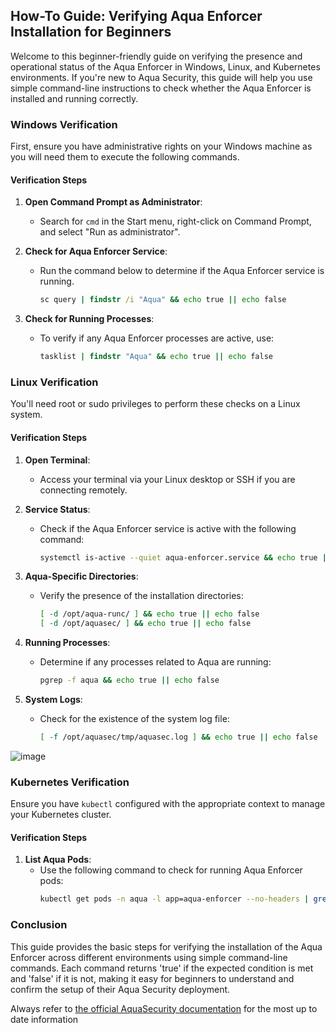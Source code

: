 ## How-To Guide: Verifying Aqua Enforcer Installation for Beginners

Welcome to this beginner-friendly guide on verifying the presence and operational status of the Aqua Enforcer in Windows, Linux, and Kubernetes environments. If you're new to Aqua Security, this guide will help you use simple command-line instructions to check whether the Aqua Enforcer is installed and running correctly.

### **Windows Verification**

First, ensure you have administrative rights on your Windows machine as you will need them to execute the following commands.

#### **Verification Steps**

1. **Open Command Prompt as Administrator**:
   - Search for `cmd` in the Start menu, right-click on Command Prompt, and select "Run as administrator".

2. **Check for Aqua Enforcer Service**:
   - Run the command below to determine if the Aqua Enforcer service is running.
     ```cmd
     sc query | findstr /i "Aqua" && echo true || echo false
     ```

3. **Check for Running Processes**:
   - To verify if any Aqua Enforcer processes are active, use:
     ```cmd
     tasklist | findstr "Aqua" && echo true || echo false
     ```

### **Linux Verification**

You'll need root or sudo privileges to perform these checks on a Linux system.

#### **Verification Steps**

1. **Open Terminal**:
   - Access your terminal via your Linux desktop or SSH if you are connecting remotely.

2. **Service Status**:
   - Check if the Aqua Enforcer service is active with the following command:
     ```bash
     systemctl is-active --quiet aqua-enforcer.service && echo true || echo false
     ```

3. **Aqua-Specific Directories**:
   - Verify the presence of the installation directories:
     ```bash
     [ -d /opt/aqua-runc/ ] && echo true || echo false
     [ -d /opt/aquasec/ ] && echo true || echo false
     ```

4. **Running Processes**:
   - Determine if any processes related to Aqua are running:
     ```bash
     pgrep -f aqua && echo true || echo false
     ```

5. **System Logs**:
   - Check for the existence of the system log file:
     ```bash
     [ -f /opt/aquasec/tmp/aquasec.log ] && echo true || echo false
     ```
![image](https://github.com/allthingsclowd/Aqua-Enforcer-Validation/assets/9472095/b96348c3-e42c-4f28-832e-8c70ecb03779)


### **Kubernetes Verification**

Ensure you have `kubectl` configured with the appropriate context to manage your Kubernetes cluster.

#### **Verification Steps**

1. **List Aqua Pods**:
   - Use the following command to check for running Aqua Enforcer pods:
     ```bash
     kubectl get pods -n aqua -l app=aqua-enforcer --no-headers | grep -q . && echo true || echo false
     ```

### **Conclusion**

This guide provides the basic steps for verifying the installation of the Aqua Enforcer across different environments using simple command-line commands. Each command returns 'true' if the expected condition is met and 'false' if it is not, making it easy for beginners to understand and confirm the setup of their Aqua Security deployment.

Always refer to [the official AquaSecurity documentation](https://docs.aquasec.com/saas/) for the most up to date information
